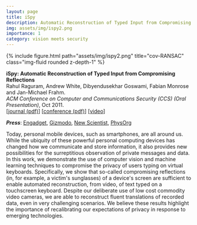 ```yaml
---
layout: page
title: iSpy 
description: Automatic Reconstruction of Typed Input from Compromising Reflections
img: assets/img/ispy2.png
importance: 1
category: vision meets security
---
```


<div class="row">
    <div class="col-sm mt-3 mt-md-0">
        {% include figure.html path="assets/img/ispy2.png" title="cov-RANSAC" class="img-fluid rounded z-depth-1" %}
    </div>
</div>

<b>iSpy: Automatic Reconstruction of Typed Input from Compromising Reflections</b><br>
Rahul Raguram, Andrew White, Dibyendusekhar Goswami, Fabian Monrose and Jan-Michael Frahm.<br>
<i>ACM Conference on Computer and Communications Security (CCS) (Oral Presentation)</i>, Oct 2011.<br>
[<a href="https://rahulraguram.com/assets/pdf/On_the_Privacy_Risks_of_Virtual_Keyboard.pdf">journal (pdf)</a>] [<a href="https://rahulraguram.com/assets/pdf/CCS2011.pdf">conference (pdf)</a>] [<a href="http://www.youtube.com/watch?v=ZveUIlFYltk&feature=player_embedded">video</a>]

<i><b>Press</b></i>: <a href="http://www.engadget.com/2011/11/04/ispy-software-can-read-texts-and-steal-passwords-with-its-little/"   target="_blank">Engadget</a>, <a href="http://gizmodo.com/5856726/ispy-yet-another-reason-to-keep-your-mobile-messaging-tasteful" target="_blank">Gizmodo</a>, <a href="http://www.newscientist.com/article/mg21228365.000-screenspy-program-can-read-texts-and-emails.html" target="_blank">New Scientist</a>, <a href="http://www.physorg.com/news/2011-11-spy-software-smartphone-texting-realtime.html" target="_blank">PhysOrg</a>

Today, personal mobile devices, such as smartphones, are all around us. While the ubiquity of these powerful personal computing devices has changed how we communicate and store information, it also provides new possibilities for the surreptitious observation of private messages and data. In this work, we demonstrate the use of computer vision and machine learning techniques to compromise the privacy of users typing on virtual keyboards. Specifically, we show that so-called compromising reflections (in, for example, a victim's sunglasses) of a device's screen are sufficient to enable automated reconstruction, from video, of text typed on a touchscreen keyboard. Despite our deliberate use of low cost commodity video cameras, we are able to reconstruct fluent translations of recorded data, even in very challenging scenarios. We believe these results highlight the importance of recalibrating our expectations of privacy in response to emerging technologies.


